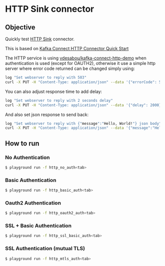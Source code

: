 # HTTP Sink connector


## Objective

Quickly test [HTTP Sink](https://docs.confluent.io/current/connect/kafka-connect-http/index.html#kconnect-long-http-sink-connector) connector.

This is based on [Kafka Connect HTTP Connector Quick Start](https://docs.confluent.io/current/connect/kafka-connect-http/index.html#kconnect-long-http-connector-quick-start)

The HTTP service is using [vdesabou/kafka-connect-http-demo](https://github.com/vdesabou/kafka-connect-http-demo) when authentication is used (except for OAUTH2), otherwise it use a simple http server where error code returned can be changed simply using:

```bash
log "Set webserver to reply with 503"
curl -X PUT -H "Content-Type: application/json" --data '{"errorCode": 503}' http://localhost:9006/set-response-error-code
```

You can also adjust response time to add delay:

```bash
log "Set webserver to reply with 2 seconds delay"
curl -X PUT -H "Content-Type: application/json" --data '{"delay": 2000}' http://localhost:9006/set-response-time
```

And also set json response to send back:

```bash
log "Set webserver to reply with {"message":"Hello, World!"} json body"
curl -X PUT -H "Content-Type: application/json" --data '{"message":"Hello, World!"}' http://localhost:9006/set-response-body
```

## How to run


### No Authentication

```bash
$ playground run -f http_no_auth<tab>
```

### Basic Authentication

```bash
$ playground run -f http_basic_auth<tab>
```

### Oauth2 Authentication

```bash
$ playground run -f http_oauth2_auth<tab>
```

### SSL + Basic Authentication

```bash
$ playground run -f http_ssl_basic_auth<tab>
```
### SSL Authentication (mutual TLS)

```bash
$ playground run -f http_mtls_auth<tab>
```
